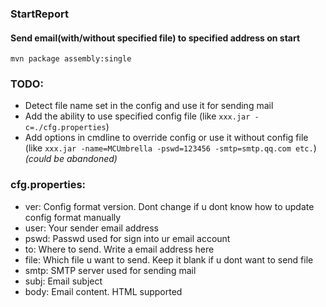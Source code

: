 ### StartReport
#### Send email(with/without specified file) to specified address on start
`mvn package assembly:single`
### TODO:
- Detect file name set in the config and use it for sending mail
- Add the ability to use specified config file (like `xxx.jar -c=./cfg.properties`)
- Add options in cmdline to override config or use it without config file (like `xxx.jar -name=MCUmbrella -pswd=123456 -smtp=smtp.qq.com etc.`) *(could be abandoned)*
### cfg.properties:
- ver: Config format version. Dont change if u dont know how to update config format manually
- user: Your sender email address
- pswd: Passwd used for sign into ur email account
- to: Where to send. Write a email address here
- file: Which file u want to send. Keep it blank if u dont want to send file
- smtp: SMTP server used for sending mail
- subj: Email subject
- body: Email content. HTML supported

